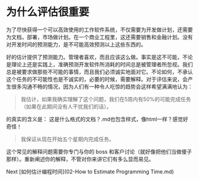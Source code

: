 # 为什么评估很重要

为了尽快获得一个可以高效使用的工作软件系统，不仅需要为开发做计划，还需要为文档，部署，市场做计划。在一个商业工程里，这还需要销售和金融计划。没有对开发时间的预测能力，是不可能高效预测以上这些东西的。

好的估计提供了预测能力。管理者喜欢，而且应该这么做。事实是这不可能，不论是理论上还是实践上，准确预测开发软件所消耗的时间总是被管理者所忽视。我们总是被要求做那些不可能的事情，而且我们必须诚实地面对它。不论如何，不承认这个任务的不可能性也是不诚实的，必要的时候，需要解释。对于评估来说，会产生很多沟通不畅的情况，因为人们有一种令人吃惊的趋势会这样希望满满地认为：
> 我估计，如果我确实理解了这个问题，我们在5周内有50%的可能完成任务（如果在此期间没有人干扰我们的话）。

的真实的含义是：
这是什么格式的文档？.md也包含样式，像html一样？感觉好奇怪！

> 我保证从现在开始五个星期内完成任务。

这个常见的解释问题需要你专门与你的 boss 和客户讨论（就好像把他们当做傻子那样）。重新阐述你的解释，不管对你来讲它们有多么显而易见。

Next [如何估计编程时间](02-How to Estimate Programming Time.md)
